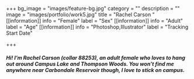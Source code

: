 +++
bg_image = "images/feature-bg.jpg"
category = ""
description = ""
image = "images/portfolio/work5.jpg"
title = "Rachel Carson "
[[information]]
info = "Female"
label = "Sex"
[[information]]
info = "Adult"
label = "Age"
[[information]]
info = "Photoshop,Illustrator"
label = "Tracking Start Date"

+++
##### Hi! I’m Rachel Carson (collar 88253), an adult female who loves to hang out around Campus Lake and Thompson Woods. You won’t find me anywhere near Carbondale Reservoir though, I love to stick on campus.